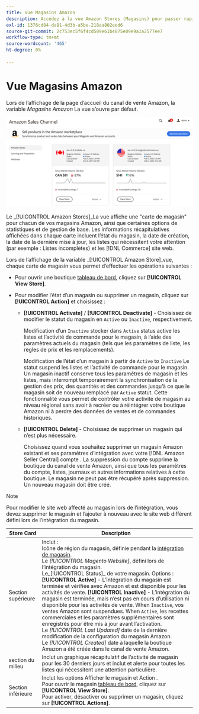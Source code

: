 ```yaml
---
title: Vue Magasins Amazon
description: Accédez à la vue Amazon Stores (Magasins) pour passer rapidement en revue les statistiques de base de chacun de vos magasins Amazon et les options de gestion des accès.
exl-id: 1376cd84-da81-4d3b-a5be-218aa802eed6
source-git-commit: 2c753ec5f6f4cd509e61b4875e09e9a1a2577ee7
workflow-type: tm+mt
source-wordcount: '465'
ht-degree: 0%

---
```


# Vue Magasins Amazon

Lors de l’affichage de la page d’accueil du canal de vente Amazon, la variable _Magasins Amazon_ La vue s’ouvre par défaut.

![Vue Magasins Amazon](assets/amazon-sales-channel-home-tabs.png)

Le _[!UICONTROL Amazon Stores]_La vue affiche une &quot;carte de magasin&quot; pour chacun de vos magasins Amazon, ainsi que certaines options de statistiques et de gestion de base. Les informations récapitulatives affichées dans chaque carte incluent l’état du magasin, la date de création, la date de la dernière mise à jour, les listes qui nécessitent votre attention (par exemple : Listes incomplètes) et les [!DNL Commerce] site web.

Lors de l’affichage de la variable _[!UICONTROL Amazon Store]_vue, chaque carte de magasin vous permet d’effectuer les opérations suivantes :

- Pour ouvrir une boutique [tableau de bord](./amazon-store-dashboard.md), cliquez sur **[!UICONTROL View Store]**.

- Pour modifier l’état d’un magasin ou supprimer un magasin, cliquez sur **[!UICONTROL Action]** et choisissez :

   - **[!UICONTROL Activate]** / **[!UICONTROL Deactivate]** - Choisissez de modifier le statut du magasin en `Active` ou `Inactive`, respectivement.

      Modification d’un `Inactive` stocker dans `Active` status active les listes et l’activité de commande pour le magasin, à l’aide des paramètres actuels du magasin (tels que les paramètres de liste, les règles de prix et les remplacements).

      Modification de l’état d’un magasin à partir de `Active` to `Inactive` Le statut suspend les listes et l’activité de commande pour le magasin. Un magasin inactif conserve tous les paramètres de magasin et les listes, mais interrompt temporairement la synchronisation de la gestion des prix, des quantités et des commandes jusqu’à ce que le magasin soit de nouveau remplacé par `Active` statut. Cette fonctionnalité vous permet de contrôler votre activité de magasin au niveau régional sans avoir à recréer ou à réintégrer votre boutique Amazon ni à perdre des données de ventes et de commandes historiques.

   - **[!UICONTROL Delete]** - Choisissez de supprimer un magasin qui n’est plus nécessaire.

      Choisissez quand vous souhaitez supprimer un magasin Amazon existant et ses paramètres d’intégration avec votre [!DNL Amazon Seller Central] compte . La suppression du compte supprime la boutique du canal de vente Amazon, ainsi que tous les paramètres du compte, listes, journaux et autres informations relatives à cette boutique. Le magasin ne peut pas être récupéré après suppression. Un nouveau magasin doit être créé.

>[!NOTE]
>Pour modifier le site web affecté au magasin lors de l’intégration, vous devez supprimer le magasin et l’ajouter à nouveau avec le site web différent défini lors de l’intégration du magasin.

| Store Card | Description |
|--- |--- |
| Section supérieure | Inclut : <br>Icône de région du magasin, définie pendant la [intégration de magasin](./store-integration.md).<br> Le _[!UICONTROL Magento Website]_, défini lors de l’intégration du magasin.<br>Le_[!UICONTROL Status]_ de votre magasin. Options : **[!UICONTROL Active]** - L’intégration du magasin est terminée et vérifiée avec Amazon et est disponible pour les activités de vente. **[!UICONTROL Inactive]** - L’intégration du magasin est terminée, mais n’est pas en cours d’utilisation ni disponible pour les activités de vente. When `Inactive`, vos ventes Amazon sont suspendues. When `Active`, les recettes commerciales et les paramètres supplémentaires sont enregistrés pour être mis à jour avant l’activation.<br>Le *[!UICONTROL Last Updated]* date de la dernière modification de la configuration du magasin Amazon.<br>Le *[!UICONTROL Created]* date à laquelle la boutique Amazon a été créée dans le canal de vente Amazon. |
| section du milieu | Inclut un graphique récapitulatif de l’activité de magasin pour les 30 derniers jours et inclut et alerte pour toutes les listes qui nécessitent une attention particulière. |
| Section inférieure | Inclut les options Afficher le magasin et Action .<br>Pour ouvrir le magasin [tableau de bord](./amazon-store-dashboard.md), cliquez sur **[!UICONTROL View Store]**.<br>Pour activer, désactiver ou supprimer un magasin, cliquez sur **[!UICONTROL Actions]**. |
